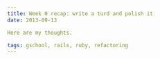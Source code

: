 ```yaml
---
title: Week 0 recap: write a turd and polish it
date: 2013-09-13

Here are my thoughts.

tags: gschool, rails, ruby, refactoring
---
```


